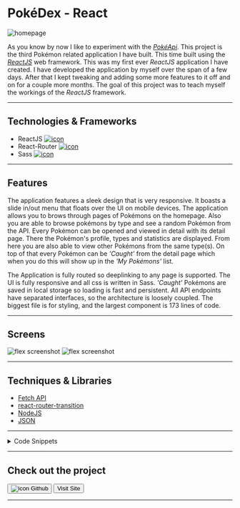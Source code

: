# PokéDex - React

![homepage](../projects/pokedexreact/pokedexreact.png)

As you know by now I like to experiment with the [*PokéApi*](https://pokeapi.co/). This project is the third Pokémon related application I have built.
This time built using the [*ReactJS*](https://reactjs.org/) web framework. This was my first ever *ReactJS* application I have created.
I have developed the application by myself over the span of a few days. After that I kept tweaking and adding some more features to it off and on for a couple more months.
The goal of this project was to teach myself the workings of the *ReactJS* framework.

---

## Technologies & Frameworks

- ReactJS [![icon](../logos/tech/react.png)](https://reactjs.org/)
- React-Router [![icon](../logos/tech/react-router.png)](https://reactrouter.com/)
- Sass [![icon](../logos/tech/sass.png)](https://sass-lang.com/)

---

## Features

The application features a sleek design that is very responsive. It boasts a slide in/out menu that floats over the UI on mobile devices.
The application allows you to brows through pages of Pokémons on the homepage. Also you are able to browse pokémons by type and see a random Pokémon from the API.
Every Pokémon can be opened and viewed in detail with its detail page. There the Pokémon's profile, types and statistics are displayed.
From here you are also able to view other Pokémons from the same type(s).
On top of that every Pokémon can be _'Caught'_ from the detail page which when you do this will show up in the _'My Pokémons'_ list.

The Application is fully routed so deeplinking to any page is supported. The UI is fully responsive and all css is written in Sass.
_'Caught'_ Pokémons are saved in local storage so loading is fast and persistent. All API endpoints have separated interfaces, so the architecture is loosely coupled.
The biggest file is for styling, and the largest component is 173 lines of code.

---

## Screens

![flex screenshot](../projects/pokedexreact/pokedexreact_1.png)
![flex screenshot](../projects/pokedexreact/pokedexreact_2.png)

---

## Techniques & Libraries

- [Fetch API](https://developer.mozilla.org/en-US/docs/Web/API/Fetch_API)
- [react-router-transition](https://github.com/maisano/react-router-transition)
- [NodeJS](https://nodejs.org/)
- [JSON](https://json.org/)

---

<details>
  <summary>Code Snippets</summary>
<div>
The following are some code snippets of pieces of code I'm proud of from this project. The snippets demonstrate clean, consice and powerful code.

**Retrieving Pokémon types**\
Retrieving remote Pokémon types from the _PokéApi_ using the PokémonService interface and assigning it to the current state.
```
  loadTypes = () => {
      Loader.showLoader();
      PokémonService.getTypes().then(json => {
      this.setState({jsonData: json});
      Loader.hideLoader();
    });
  }
```

**Catch Service**\
Create, read and destroy interface for the LocalStorage API with support for Json Objects. (Used for the _'Caught'_ Pokémon functionality)
```
const CatchService = {
    add(pokémon)  { // Add to the array and save in local storage
        let pokémons = this.getAll() || []; // Retrieve all
        pokémons.unshift(pokémon); // Add pokémon to beginning of array
        localStorage.setItem('pokémons', JSON.stringify(pokémons)); // Save in local storage
    },

    remove(pokémonName)  { // Remove from the array and save in local storage
        let pokémons = this.getAll() || []; // Retrieve all
        pokémons.forEach(function (pokémon, index) { // Iterate though all
            if (pokémon.name === pokémonName) { pokémons.splice(index, 1); } // Compare names, if match remove it
        });
        localStorage.setItem('pokémons', JSON.stringify(pokémons)); // Save in local storage
    },

    get(pokémonName) { // Get array and find specific pokémon based on name
        let pokémons = this.getAll() || []; // Retrieve all
        pokémons.forEach(function (pokémon) { // Iterate though all
            if (pokémon.name === pokémonName) { return pokémon; } // Compare name, if match return it
        });
    },

    getAll() { // Get the entire array of pokémon and parse it
        return JSON.parse(localStorage.getItem('pokémons')); // Retrieve all
    }
}
```
</div>
</details>

---

## Check out the project

[<button>![icon](../logos/tech/github.png) Github</button>](https://github.com/alianza/pokedex_react)
[<button>Visit Site</button>](https://pokedexreact.jwvbremen.nl/)

---
